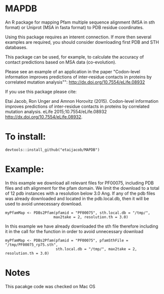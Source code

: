 # MAPDB

An R package for mapping Pfam multiple sequence alignment (MSA in sth format) 
or Uniprot (MSA in fasta format) to PDB residue coordinates.


Using this package requires an interent connection. If more then several examples are required,
you should consider downloading first PDB and STH databases.

This package can be used, for example, to calculate the accuracy of contact predictions based on MSA data (co-evolution).

Please see an example of an application in the paper "Codon-level information improves predictions of inter-residue contacts in proteins by correlated mutation analysis"": http://dx.doi.org/10.7554/eLife.08932 


If you use this package please cite:

Etai Jacob, Ron Unger and Amnon Horovitz (2015). Codon-level information improves predictions of inter-residue contacts in proteins by correlated mutation analysis. eLife 2015;10.7554/eLife.08932 http://dx.doi.org/10.7554/eLife.08932.

# To install:
```
devtools::install_github("etaijacob/MAPDB")
```
# Example:

In this example we download all relevant files for PF00075,
including PDB files and sth alignment for the pfam domain.
We limit the download to a total of 12 pdb instances with a resolution below 3.0 Ang.
If any of the pdb files was already downloaded and located in the pdb.local.db,
then it will be used to avoid unnecessary download.
```
myPfamMap <- PDBs2Pfam(pfamid = "PF00075", sth.local.db = "/tmp/",
                      max2take = 2, resolution.th = 3.0)
``` 
In this example we have already downloaded the sth file
therefore including it in the call for the function in order
to avoid unnecessary download

```
myPfamMap <- PDBs2Pfam(pfamid = "PF00075", pfamSthFile = "/tmp/PF00075_rp75.sth",
                       sth.local.db = "/tmp/", max2take = 2, resolution.th = 3.0)
```

# Notes
This pacakge code was checked on Mac OS 
